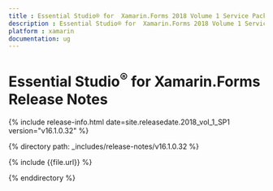 ```yaml
---
title : Essential Studio® for  Xamarin.Forms 2018 Volume 1 Service Pack 1 Release Notes
description : Essential Studio® for  Xamarin.Forms 2018 Volume 1 Service Pack 1 Release Notes
platform : xamarin
documentation: ug
---
```


# Essential Studio<sup>®</sup> for  Xamarin.Forms Release Notes

{% include release-info.html date=site.releasedate.2018_vol_1_SP1  version="v16.1.0.32" %} 

{% directory path: _includes/release-notes/v16.1.0.32 %}

{% include {{file.url}} %}

{% enddirectory %}
